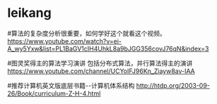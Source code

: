 # leikang
#算法的复杂度分析很重要，如何学好这个就看这个视频。
https://www.youtube.com/watch?v=ei-A_wy5Yxw&list=PL1BaGV1cIH4UhkL8a9bJGG356covJ76qN&index=3

#图灵奖得主的算法学习演讲
包括分布式算法，并行算法得主的演讲
https://www.youtube.com/channel/UCYoIFJ96Kn_Ziayw8av-IAA

#推荐计算机英文版底层书籍--计算机体系结构
http://htdp.org/2003-09-26/Book/curriculum-Z-H-4.html


